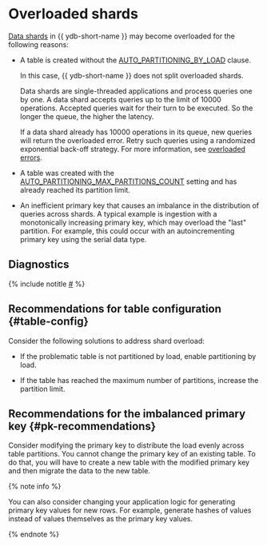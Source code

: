# Overloaded shards

[Data shards](../../../../concepts/glossary.md#data-shard) in {{ ydb-short-name }} may become overloaded for the following reasons:

* A table is created without the [AUTO_PARTITIONING_BY_LOAD](../../../../concepts/datamodel/table.md#AUTO_PARTITIONING_BY_LOAD) clause.

    In this case, {{ ydb-short-name }} does not split overloaded shards.

    Data shards are single-threaded applications and process queries one by one. A data shard accepts queries up to the limit of 10000 operations. Accepted queries wait for their turn to be executed. So the longer the queue, the higher the latency.

    If a data shard already has 10000 operations in its queue, new queries will return the overloaded error. Retry such queries using a randomized exponential back-off strategy. For more information, see [overloaded errors](../queries/overloaded-errors.md).

* A table was created with the [AUTO_PARTITIONING_MAX_PARTITIONS_COUNT](../../../../concepts/datamodel/table.md#AUTO_PARTITIONING_MAX_PARTITIONS_COUNT) setting and has already reached its partition limit.

* An inefficient primary key that causes an imbalance in the distribution of queries across shards. A typical example is ingestion with a monotonically increasing primary key, which may overload the "last" partition. For example, this could occur with an autoincrementing primary key using the serial data type.

## Diagnostics

<!-- The include is added to allow partial overrides in overlays  -->
{% include notitle [#](_includes/overloaded-shards-diagnostics.md) %}

## Recommendations for table configuration {#table-config}

Consider the following solutions to address shard overload:

* If the problematic table is not partitioned by load, enable partitioning by load.

* If the table has reached the maximum number of partitions, increase the partition limit.

## Recommendations for the imbalanced primary key {#pk-recommendations}

Consider modifying the primary key to distribute the load evenly across table partitions. You cannot change the primary key of an existing table. To do that, you will have to create a new table with the modified primary key and then migrate the data to the new table.

{% note info %}

You can also consider changing your application logic for generating primary key values for new rows. For example, generate hashes of values instead of values themselves as the primary key values.

{% endnote %}

